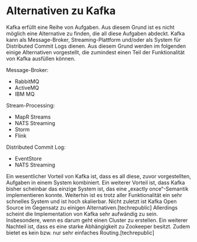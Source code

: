 # Alternativen zu Kafka

Kafka erfüllt eine Reihe von Aufgaben. Aus diesem Grund ist es nicht möglich eine Alternative zu finden, die all diese Aufgaben abdeckt. Kafka kann als Message-Broker, Streaming-Plattform und/oder als System für Distributed Commit Logs dienen. Aus diesem Grund werden im folgenden einige Alternativen vorgestellt, die zumindest einen Teil der Funktionalität von Kafka ausfüllen können.

Message-Broker:

* RabbitMQ
* ActiveMQ
* IBM MQ

Stream-Processing:

* MapR Streams
* NATS Streaming
* Storm
* Flink

Distributed Commit Log:

* EventStore
* NATS Streaming

Ein wesentlicher Vorteil von Kafka ist, dass es all diese, zuvor vorgestellten, Aufgaben in einem System kombiniert. Ein weiterer Vorteil ist, dass Kafka bisher scheinbar das einzige System ist, das eine „exactly once“-Semantik implementieren konnte. Weiterhin ist es trotz aller Funktionalität ein sehr schnelles System und ist hoch skalierbar. Nicht zuletzt ist Kafka Open Source im Gegensatz zu einigen Alternativen.[techrepublic]
Allerdings scheint die Implementation von Kafka sehr aufwändig zu sein. Insbesondere, wenn es darum geht einen Cluster zu erstellen. Ein weiterer Nachteil ist, dass es eine starke Abhängigkeit zu Zookeeper besitzt. Zudem bietet es kein bzw. nur sehr einfaches Routing.[techrepublic]
